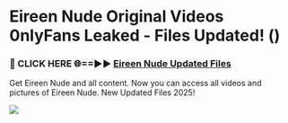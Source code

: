 # Eireen Nude Original Videos 0nlyFans Leaked - Files Updated! ()

<h3>🔴 CLICK HERE 🌐==►► <a href="https://tinyurl.com/leaks-videos" rel="nofollow">Eireen Nude Updated Files</a></h3>

Get Eireen Nude and all content. Now you can access all videos and pictures of Eireen Nude. New Updated Files 2025!

[![](https://i.imgur.com/KQgVmj3.gif)](https://tinyurl.com/leaks-videos)
